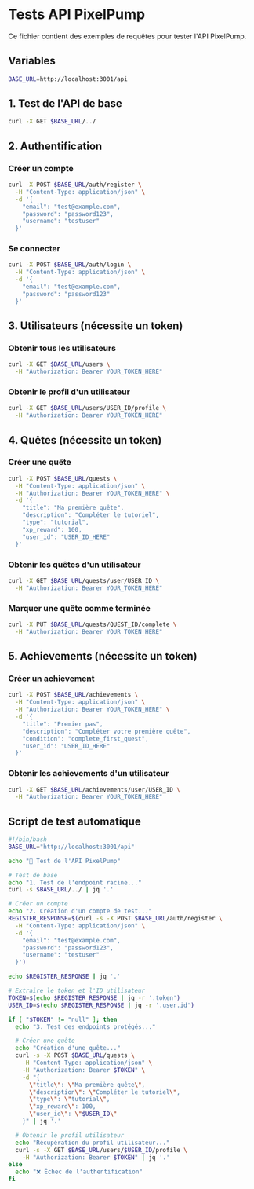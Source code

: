 # Tests API PixelPump

Ce fichier contient des exemples de requêtes pour tester l'API PixelPump.

## Variables
```bash
BASE_URL=http://localhost:3001/api
```

## 1. Test de l'API de base
```bash
curl -X GET $BASE_URL/../
```

## 2. Authentification

### Créer un compte
```bash
curl -X POST $BASE_URL/auth/register \
  -H "Content-Type: application/json" \
  -d '{
    "email": "test@example.com",
    "password": "password123",
    "username": "testuser"
  }'
```

### Se connecter
```bash
curl -X POST $BASE_URL/auth/login \
  -H "Content-Type: application/json" \
  -d '{
    "email": "test@example.com",
    "password": "password123"
  }'
```

## 3. Utilisateurs (nécessite un token)

### Obtenir tous les utilisateurs
```bash
curl -X GET $BASE_URL/users \
  -H "Authorization: Bearer YOUR_TOKEN_HERE"
```

### Obtenir le profil d'un utilisateur
```bash
curl -X GET $BASE_URL/users/USER_ID/profile \
  -H "Authorization: Bearer YOUR_TOKEN_HERE"
```

## 4. Quêtes (nécessite un token)

### Créer une quête
```bash
curl -X POST $BASE_URL/quests \
  -H "Content-Type: application/json" \
  -H "Authorization: Bearer YOUR_TOKEN_HERE" \
  -d '{
    "title": "Ma première quête",
    "description": "Compléter le tutoriel",
    "type": "tutorial",
    "xp_reward": 100,
    "user_id": "USER_ID_HERE"
  }'
```

### Obtenir les quêtes d'un utilisateur
```bash
curl -X GET $BASE_URL/quests/user/USER_ID \
  -H "Authorization: Bearer YOUR_TOKEN_HERE"
```

### Marquer une quête comme terminée
```bash
curl -X PUT $BASE_URL/quests/QUEST_ID/complete \
  -H "Authorization: Bearer YOUR_TOKEN_HERE"
```

## 5. Achievements (nécessite un token)

### Créer un achievement
```bash
curl -X POST $BASE_URL/achievements \
  -H "Content-Type: application/json" \
  -H "Authorization: Bearer YOUR_TOKEN_HERE" \
  -d '{
    "title": "Premier pas",
    "description": "Compléter votre première quête",
    "condition": "complete_first_quest",
    "user_id": "USER_ID_HERE"
  }'
```

### Obtenir les achievements d'un utilisateur
```bash
curl -X GET $BASE_URL/achievements/user/USER_ID \
  -H "Authorization: Bearer YOUR_TOKEN_HERE"
```

## Script de test automatique

```bash
#!/bin/bash
BASE_URL="http://localhost:3001/api"

echo "🧪 Test de l'API PixelPump"

# Test de base
echo "1. Test de l'endpoint racine..."
curl -s $BASE_URL/../ | jq '.'

# Créer un compte
echo "2. Création d'un compte de test..."
REGISTER_RESPONSE=$(curl -s -X POST $BASE_URL/auth/register \
  -H "Content-Type: application/json" \
  -d '{
    "email": "test@example.com",
    "password": "password123",
    "username": "testuser"
  }')

echo $REGISTER_RESPONSE | jq '.'

# Extraire le token et l'ID utilisateur
TOKEN=$(echo $REGISTER_RESPONSE | jq -r '.token')
USER_ID=$(echo $REGISTER_RESPONSE | jq -r '.user.id')

if [ "$TOKEN" != "null" ]; then
  echo "3. Test des endpoints protégés..."

  # Créer une quête
  echo "Création d'une quête..."
  curl -s -X POST $BASE_URL/quests \
    -H "Content-Type: application/json" \
    -H "Authorization: Bearer $TOKEN" \
    -d "{
      \"title\": \"Ma première quête\",
      \"description\": \"Compléter le tutoriel\",
      \"type\": \"tutorial\",
      \"xp_reward\": 100,
      \"user_id\": \"$USER_ID\"
    }" | jq '.'

  # Obtenir le profil utilisateur
  echo "Récupération du profil utilisateur..."
  curl -s -X GET $BASE_URL/users/$USER_ID/profile \
    -H "Authorization: Bearer $TOKEN" | jq '.'
else
  echo "❌ Échec de l'authentification"
fi
```
